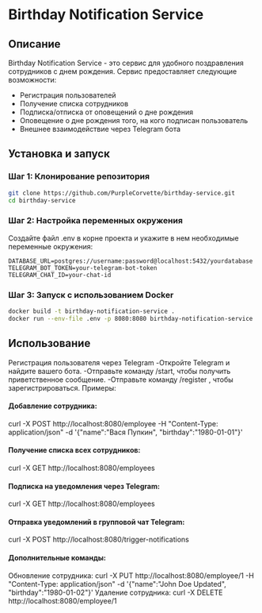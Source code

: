 # Birthday Notification Service

## Описание

Birthday Notification Service - это сервис для удобного поздравления сотрудников с днем рождения. Сервис предоставляет следующие возможности:
- Регистрация пользователей
- Получение списка сотрудников
- Подписка/отписка от оповещений о дне рождения
- Оповещение о дне рождения того, на кого подписан пользователь
- Внешнее взаимодействие через Telegram бота

## Установка и запуск

### Шаг 1: Клонирование репозитория

```sh
git clone https://github.com/PurpleCorvette/birthday-service.git
cd birthday-service 
```

### Шаг 2: Настройка переменных окружения
Создайте файл .env в корне проекта и укажите в нем необходимые переменные окружения:
```.env
DATABASE_URL=postgres://username:password@localhost:5432/yourdatabase
TELEGRAM_BOT_TOKEN=your-telegram-bot-token
TELEGRAM_CHAT_ID=your-chat-id
```

### Шаг 3: Запуск с использованием Docker
```sh
docker build -t birthday-notification-service .
docker run --env-file .env -p 8080:8080 birthday-notification-service
```

## Использование
Регистрация пользователя через Telegram
-Откройте Telegram и найдите вашего бота.
-Отправьте команду /start, чтобы получить приветственное сообщение.
-Отправьте команду /register <username> <password>, чтобы зарегистрироваться.
Примеры:

#### Добавление сотрудника:
curl -X POST http://localhost:8080/employee -H "Content-Type: application/json" -d '{"name":"Вася Пупкин", "birthday":"1980-01-01"}'

#### Получение списка всех сотрудников:
curl -X GET http://localhost:8080/employees

#### Подписка на уведомления через Telegram:
curl -X GET http://localhost:8080/employees

#### Отправка уведомлений в групповой чат Telegram:
curl -X POST http://localhost:8080/trigger-notifications

#### Дополнительные команды:
Обновление сотрудника: curl -X PUT http://localhost:8080/employee/1 -H "Content-Type: application/json" -d '{"name":"John Doe Updated", "birthday":"1980-01-02"}'
Удаление сотрудника: curl -X DELETE http://localhost:8080/employee/1